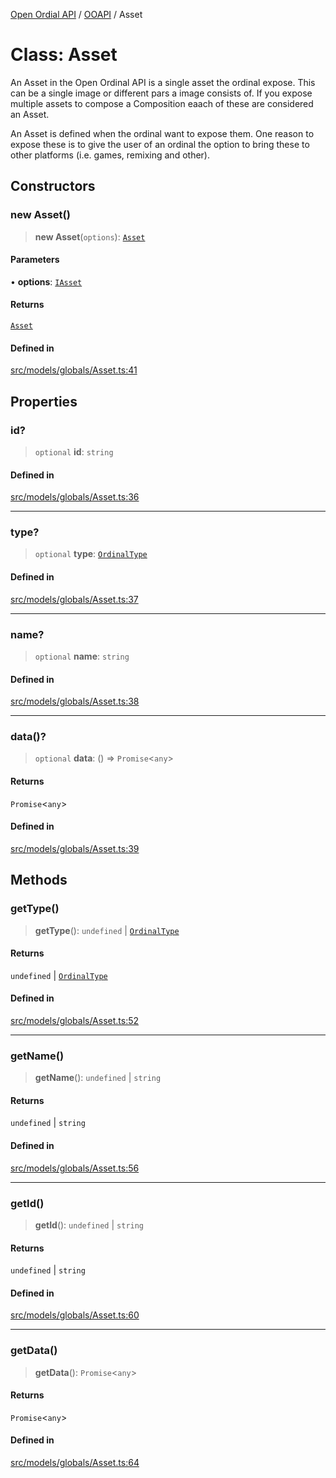 [Open Ordial API](../../README.md) / [OOAPI](../README.md) / Asset

# Class: Asset

An Asset in the Open Ordinal API is a single asset the ordinal expose.
This can be a single image or different pars a image consists of.
If you expose multiple assets to compose a Composition eaach of these
are considered an Asset.

An Asset is defined when the ordinal want to expose them. One reason
to expose these is to give the user of an ordinal the option to bring
these to other platforms (i.e. games, remixing and other).

## Constructors

### new Asset()

> **new Asset**(`options`): [`Asset`](Asset.md)

#### Parameters

• **options**: [`IAsset`](../interfaces/IAsset.md)

#### Returns

[`Asset`](Asset.md)

#### Defined in

[src/models/globals/Asset.ts:41](https://github.com/open-ordinal/open-ordinal-api/blob/727b99edb71d9e2feb76fbc2eae8d4b22e6a8312/src/models/globals/Asset.ts#L41)

## Properties

### id?

> `optional` **id**: `string`

#### Defined in

[src/models/globals/Asset.ts:36](https://github.com/open-ordinal/open-ordinal-api/blob/727b99edb71d9e2feb76fbc2eae8d4b22e6a8312/src/models/globals/Asset.ts#L36)

***

### type?

> `optional` **type**: [`OrdinalType`](../enumerations/OrdinalType.md)

#### Defined in

[src/models/globals/Asset.ts:37](https://github.com/open-ordinal/open-ordinal-api/blob/727b99edb71d9e2feb76fbc2eae8d4b22e6a8312/src/models/globals/Asset.ts#L37)

***

### name?

> `optional` **name**: `string`

#### Defined in

[src/models/globals/Asset.ts:38](https://github.com/open-ordinal/open-ordinal-api/blob/727b99edb71d9e2feb76fbc2eae8d4b22e6a8312/src/models/globals/Asset.ts#L38)

***

### data()?

> `optional` **data**: () => `Promise`\<`any`\>

#### Returns

`Promise`\<`any`\>

#### Defined in

[src/models/globals/Asset.ts:39](https://github.com/open-ordinal/open-ordinal-api/blob/727b99edb71d9e2feb76fbc2eae8d4b22e6a8312/src/models/globals/Asset.ts#L39)

## Methods

### getType()

> **getType**(): `undefined` \| [`OrdinalType`](../enumerations/OrdinalType.md)

#### Returns

`undefined` \| [`OrdinalType`](../enumerations/OrdinalType.md)

#### Defined in

[src/models/globals/Asset.ts:52](https://github.com/open-ordinal/open-ordinal-api/blob/727b99edb71d9e2feb76fbc2eae8d4b22e6a8312/src/models/globals/Asset.ts#L52)

***

### getName()

> **getName**(): `undefined` \| `string`

#### Returns

`undefined` \| `string`

#### Defined in

[src/models/globals/Asset.ts:56](https://github.com/open-ordinal/open-ordinal-api/blob/727b99edb71d9e2feb76fbc2eae8d4b22e6a8312/src/models/globals/Asset.ts#L56)

***

### getId()

> **getId**(): `undefined` \| `string`

#### Returns

`undefined` \| `string`

#### Defined in

[src/models/globals/Asset.ts:60](https://github.com/open-ordinal/open-ordinal-api/blob/727b99edb71d9e2feb76fbc2eae8d4b22e6a8312/src/models/globals/Asset.ts#L60)

***

### getData()

> **getData**(): `Promise`\<`any`\>

#### Returns

`Promise`\<`any`\>

#### Defined in

[src/models/globals/Asset.ts:64](https://github.com/open-ordinal/open-ordinal-api/blob/727b99edb71d9e2feb76fbc2eae8d4b22e6a8312/src/models/globals/Asset.ts#L64)
